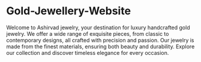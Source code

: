 # Gold-Jewellery-Website
Welcome to Ashirvad jewelry, your destination for luxury handcrafted gold jewelry. 
We offer a wide range of exquisite pieces, from classic to contemporary designs, 
all crafted with precision and passion. Our jewelry is made from the finest materials,
ensuring both beauty and durability. Explore our collection and discover timeless elegance 
for every occasion.
